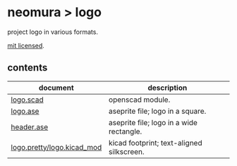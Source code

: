 # neomura > logo

project logo in various formats.

[mit licensed](./license.md).

## contents

| document                                                   | description                               |
| ---------------------------------------------------------- | ----------------------------------------- |
| [logo.scad](./logo.scad)                                   | openscad module.                          |
| [logo.ase](./logo.ase)                                     | aseprite file; logo in a square.          |
| [header.ase](./header.ase)                                 | aseprite file; logo in a wide rectangle.  |
| [logo.pretty/logo.kicad_mod](./logo.pretty/logo.kicad_mod) | kicad footprint; text-aligned silkscreen. |
